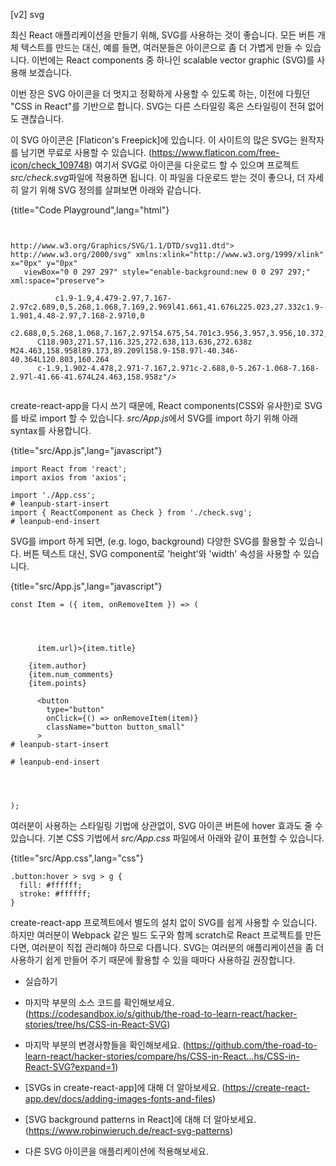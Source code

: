 [v2] svg

최신 React 애플리케이션을 만들기 위해, SVG를 사용하는 것이 좋습니다. 모든 버튼 개체 텍스트를 만드는 대신, 예를 들면, 여러분들은 아이콘으로 좀 더 가볍게 만들 수 있습니다. 이번에는 React components 중 하나인 scalable vector graphic (SVG)를 사용해 보겠습니다. 

이번 장은 SVG 아이콘을 더 멋지고 정확하게 사용할 수 있도록 하는, 이전에 다뤘던 "CSS in React"를 기반으로 합니다. SVG는 다른 스타일링 혹은 스타일링이 전혀 없어도 괜찮습니다. 

이 SVG 아이콘은 [Flaticon's Freepick]에 있습니다. 이 사이트의 많은 SVG는 원작자를 남기면 무료로 사용할 수 있습니다. (https://www.flaticon.com/free-icon/check_109748) 여기서 SVG로 아이콘을 다운로드 할 수 있으며 프로젝트 *src/check.svg*파일에 적용하면 됩니다. 이 파일을 다운로드 받는 것이 좋으나, 더 자세히 알기 위해 SVG 정의를 살펴보면 아래와 같습니다.


{title="Code Playground",lang="html"}
~~~~~~~


http://www.w3.org/Graphics/SVG/1.1/DTD/svg11.dtd">
http://www.w3.org/2000/svg" xmlns:xlink="http://www.w3.org/1999/xlink" x="0px" y="0px"
   viewBox="0 0 297 297" style="enable-background:new 0 0 297 297;" xml:space="preserve">
  
          c1.9-1.9,4.479-2.97,7.167-2.97c2.689,0,5.268,1.068,7.169,2.969l41.661,41.676L225.023,27.332c1.9-1.901,4.48-2.97,7.168-2.97l0,0
      c2.688,0,5.268,1.068,7.167,2.97l54.675,54.701c3.956,3.957,3.956,10.372,0,14.328L120.803,269.668
      C118.903,271.57,116.325,272.638,113.636,272.638z M24.463,158.958l89.173,89.209l158.9-158.97l-40.346-40.364L120.803,160.264
      c-1.9,1.902-4.478,2.971-7.167,2.971c-2.688,0-5.267-1.068-7.168-2.97l-41.66-41.674L24.463,158.958z"/>
  

~~~~~~~

create-react-app을 다시 쓰기 때문에, React components(CSS와 유사한)로 SVG를 바로 import 할 수 있습니다. *src/App.js*에서 SVG를 import 하기 위해 아래 syntax를 사용합니다.


{title="src/App.js",lang="javascript"}
~~~~~~~
import React from 'react';
import axios from 'axios';

import './App.css';
# leanpub-start-insert
import { ReactComponent as Check } from './check.svg';
# leanpub-end-insert
~~~~~~~


SVG를 import 하게 되면, (e.g. logo, background) 다양한 SVG를 활용할 수 있습니다. 버튼 텍스트 대신, SVG component로 'height'와 'width' 속성을 사용할 수 있습니다. 


{title="src/App.js",lang="javascript"}
~~~~~~~
const Item = ({ item, onRemoveItem }) => (
  


    
      item.url}>{item.title}
    
    {item.author}
    {item.num_comments}
    {item.points}
    
      <button
        type="button"
        onClick={() => onRemoveItem(item)}
        className="button button_small"
      >
# leanpub-start-insert
        
# leanpub-end-insert
      
    
  

);
~~~~~~~

여러분이 사용하는 스타일링 기법에 상관없이, SVG 아이콘 버튼에 hover 효과도 줄 수 있습니다. 기본 CSS 기법에서 *src/App.css* 파일에서 아래와 같이 표현할 수 있습니다.


{title="src/App.css",lang="css"}
~~~~~~~
.button:hover > svg > g {
  fill: #ffffff;
  stroke: #ffffff;
}
~~~~~~~

create-react-app 프로젝트에서 별도의 설치 없이 SVG를 쉽게 사용할 수 있습니다. 하지만 여러분이 Webpack 같은 빌드 도구와 함께 scratch로 React 프로젝트를 만든다면, 여러분이 직접 관리해야 하므로 다릅니다. SVG는 여러분의 애플리케이션을 좀 더 사용하기 쉽게 만들어 주기 때문에 활용할 수 있을 때마다 사용하길 권장합니다.

* 실습하기

* 마지막 부분의 소스 코드를 확인해보세요. (https://codesandbox.io/s/github/the-road-to-learn-react/hacker-stories/tree/hs/CSS-in-React-SVG)

* 마지막 부분의 변경사항들을 확인해보세요. (https://github.com/the-road-to-learn-react/hacker-stories/compare/hs/CSS-in-React...hs/CSS-in-React-SVG?expand=1)

* [SVGs in create-react-app]에 대해 더 알아보세요. (https://create-react-app.dev/docs/adding-images-fonts-and-files)

* [SVG background patterns in React]에 대해 더 알아보세요. (https://www.robinwieruch.de/react-svg-patterns)

* 다른 SVG 아이콘을 애플리케이션에 적용해보세요.
